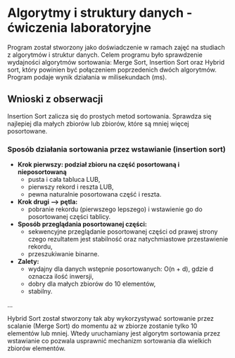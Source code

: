 # Algorytmy i struktury danych - ćwiczenia laboratoryjne
Program został stworzony jako doświadczenie w ramach zajęć na studiach z algorytmów i struktur danych. Celem programu było sprawdzenie wydajności algorytmów sortowania: Merge Sort, Insertion Sort oraz Hybrid sort, który powinien być połączeniem poprzedenich dwóch algorytmów. Program podaje wynik działania w milisekundach (ms). 

## Wnioski z obserwacji
Insertion Sort zalicza się do prostych metod sortowania. Sprawdza się najlepiej dla małych zbiorów lub zbiorów, które są mniej więcej posortowane.

### Sposób działania sortowania przez wstawianie (insertion sort)
- **Krok pierwszy: podział zbioru na część posortowaną i nieposortowaną**
  - pusta i cała tabluca LUB,
  - pierwszy rekord i reszta LUB,
  - pewna naturalnie posortowana część i reszta.
- **Krok drugi --> pętla:**
  - pobranie rekordu (pierwszego lepszego) i wstawienie go do posortowanej części tablicy. 
- **Sposób przeglądania posortowanej części:**
  - sekwencyjne przeglądanie posortowanej części od prawej strony czego rezultatem jest stabilność oraz natychmiastowe przestawienie rekordu,
  - przeszukiwanie binarne.
- **Zalety:**
  - wydajny dla danych wstępnie posortowanych: O(n + d), gdzie d oznacza ilość inwersji,
  - dobry dla małych zbiorów do 10 elementów,
  - stabilny.

...

Hybrid Sort został stworzony tak aby wykorzystywać sortowanie przez scalanie (Merge Sort) do momentu aż w zbiorze zostanie tylko 10 elementów lub mniej. Wtedy uruchamiany jest algorytm sortowania przez wstawianie co pozwala usprawnić mechanizm sortowania dla wielkich zbiorów elementów.
